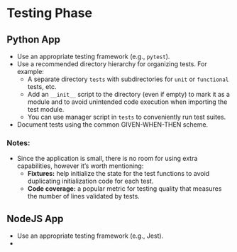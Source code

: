 # Testing Phase

## Python App

- Use an appropriate testing framework (e.g., `pytest`).
- Use a recommended directory hierarchy for organizing tests. For example:
  - A separate directory `tests` with subdirectories for `unit` or `functional` tests, etc.
  - Add an `__init__` script to the directory (even if empty) to mark it as a module and to avoid unintended code execution when importing the test module.
  - You can use manager script in `tests` to conveniently run test suites.
- Document tests using the common GIVEN-WHEN-THEN scheme.

### Notes:

- Since the application is small, there is no room for using extra capabilities, however it’s worth mentioning:
  - **Fixtures:** help initialize the state for the test functions to avoid duplicating initialization code for each test.
  - **Code coverage:** a popular metric for testing quality that measures the number of lines validated by tests.

## NodeJS App

- Use an appropriate testing framework (e.g., Jest).
- 

